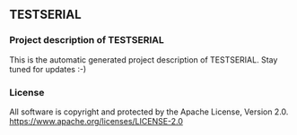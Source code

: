## TESTSERIAL

### Project description of TESTSERIAL

This is the automatic generated project description of TESTSERIAL. Stay tuned for updates :-)

### License

All software is copyright and protected by the Apache License, Version 2.0.
https://www.apache.org/licenses/LICENSE-2.0